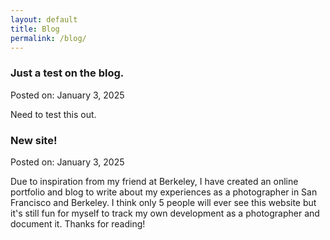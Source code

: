 ```yaml
---
layout: default
title: Blog
permalink: /blog/
---
```


<div class="blog-post-container">
  <article class="blog-post">
    <h3 class="post-title">Just a test on the blog.</h3>
    <p class="post-date">Posted on: January 3, 2025</p>
    <div class="post-body">
      <p>Need to test this out.</p>
    </div>
  </article>
</div>

<div class="blog-post-container">
  <article class="blog-post">
    <h3 class="post-title">New site!</h3>
    <p class="post-date">Posted on: January 3, 2025</p>
    <div class="post-body">
      <p>Due to inspiration from my friend at Berkeley, I have created an online portfolio and blog to write about my experiences as a photographer in San Francisco and Berkeley. I think only 5 people will ever see this website but it's still fun for myself to track my own development as a photographer and document it. Thanks for reading!</p>
    </div>
  </article>
</div>
